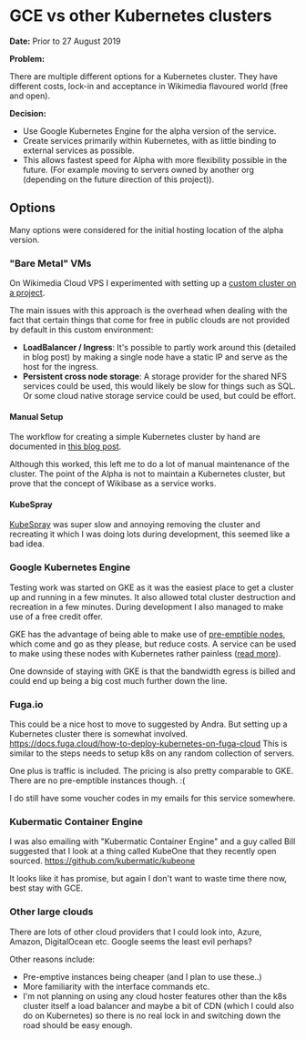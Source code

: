 # GCE vs other Kubernetes clusters

**Date:** Prior to 27 August 2019

**Problem:**

There are multiple different options for a Kubernetes cluster.
They have different costs, lock-in and acceptance in Wikimedia flavoured world (free and open).

**Decision:**

- Use Google Kubernetes Engine for the alpha version of the service.
- Create services primarily within Kubernetes, with as little binding to external services as possible.
- This allows fastest speed for Alpha with more flexibility possible in the future. (For example moving to servers owned by another
org (depending on the future direction of this project)).

## Options

Many options were considered for the initial hosting location of the alpha version.

### "Bare Metal" VMs

On Wikimedia Cloud VPS I experimented with setting up a [custom cluster on a project](https://phabricator.wikimedia.org/T196094).

The main issues with this approach is the overhead when dealing with the fact that certain things that come for free in public clouds are not provided by default in this custom environment:

- **LoadBalancer / Ingress**: It's possible to partly work around this (detailed in blog post) by making a single node have a static IP and serve as the host for the ingress.
- **Persistent cross node storage**: A storage provider for the shared NFS services could be used, this would likely be slow for things such as SQL. Or some cloud native storage service could be used, but could be effort.

#### Manual Setup

The workflow for creating a simple Kubernetes cluster by hand are documented in [this blog post](https://addshore.com/2018/04/from-0-to-kubernetes-cluster-on-custom-vms/).

Although this worked, this left me to do a lot of manual maintenance of the cluster.
The point of the Alpha is not to maintain a Kubernetes cluster, but prove that the concept of Wikibase as a service works.

#### KubeSpray

[KubeSpray](https://github.com/kubernetes-sigs/kubespray) was super slow and annoying removing the cluster and recreating it which I was doing lots during development, this seemed like a bad idea.

### Google Kubernetes Engine

Testing work was started on GKE as it was the easiest place to get a cluster up and running in a few minutes.
It also allowed total cluster destruction and recreation in a few minutes.
During development I also managed to make use of a free credit offer.

GKE has the advantage of being able to make use of [pre-emptible nodes](https://cloud.google.com/preemptible-vms/), which come and go as they please, but reduce costs.
A service can be used to make using these nodes with Kubernetes rather painless ([read more](https://cloud.google.com/blog/products/containers-kubernetes/cutting-costs-with-google-kubernetes-engine-using-the-cluster-autoscaler-and-preemptible-vms)).

One downside of staying with GKE is that the bandwidth egress is billed and could end up being a big cost much further down the line.

### Fuga.io

This could be a nice host to move to suggested by Andra.
But setting up a Kubernetes cluster there is somewhat involved.
https://docs.fuga.cloud/how-to-deploy-kubernetes-on-fuga-cloud
This is similar to the steps needs to setup k8s on any random collection of servers.

One plus is traffic is included.
The pricing is also pretty comparable to GKE.
There are no pre-emptible instances though. :(

I do still have some voucher codes in my emails for this service somewhere.

### Kubermatic Container Engine

I was also emailing with "Kubermatic Container Engine" and a guy called Bill suggested that
I look at a thing called KubeOne that they recently open sourced.
https://github.com/kubermatic/kubeone

It looks like it has promise, but again I don't want to waste time there now, best stay with GCE.

### Other large clouds

There are lots of other cloud providers that I could look into, Azure, Amazon, DigitalOcean etc.
Google seems the least evil perhaps?

Other reasons include:

- Pre-emptive instances being cheaper (and I plan to use these..)
- More familiarity with the interface commands etc.
- I'm not planning on using any cloud hoster features other than the k8s cluster itself a load balancer and maybe a bit of CDN (which I could also do on Kubernetes) so there is no real lock in and switching down the road should be easy enough.
